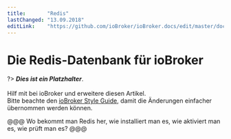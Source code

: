 ```yaml
---
title:       "Redis"
lastChanged: "13.09.2018"
editLink:    "https://github.com/ioBroker/ioBroker.docs/edit/master/docs/config/redis.md"
---
```


# Die Redis-Datenbank für ioBroker

?> ***Dies ist ein Platzhalter***.
   <br><br>
   Hilf mit bei ioBroker und erweitere diesen Artikel.  
   Bitte beachte den [ioBroker Style Guide](community/styleguidedoc), 
   damit die Änderungen einfacher übernommen werden können.

@@@ Wo bekommt man Redis her, wie installiert man es, wie aktiviert man es,
wie prüft man es?  @@@
